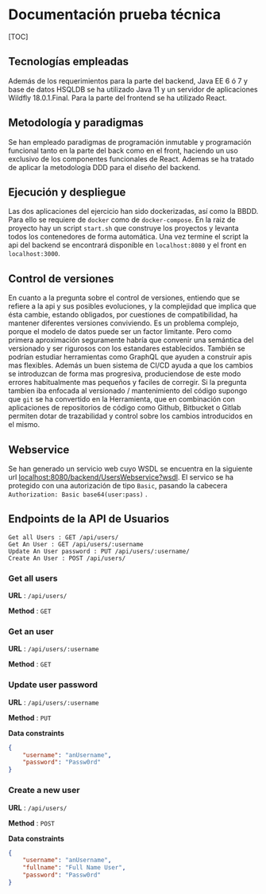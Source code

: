 # Documentación prueba técnica
[TOC]

## Tecnologías empleadas
   Además de los requerimientos para la parte del backend, Java EE 6 ó 7 y base de datos HSQLDB se ha utilizado Java 11 y un servidor de aplicaciones Wildfly 18.0.1.Final. Para la parte del frontend se ha utilizado React.
## Metodología y paradigmas
   Se han empleado paradigmas de programación inmutable y programación funcional tanto en la parte del back como en el front, haciendo un uso exclusivo de los componentes funcionales de React. Ademas se ha tratado de aplicar la metodología DDD para el diseño del backend.
## Ejecución y despliegue
  Las dos aplicaciones del ejercicio han sido dockerizadas, así como la BBDD. Para ello se requiere de ```docker``` como de ```docker-compose```. En la raiz de proyecto hay un script ```start.sh``` que construye los proyectos y levanta todos los contenedores de forma automática.  Una vez termine el script la api del backend se encontrará disponible en ```localhost:8080``` y el front en ```localhost:3000```.
## Control de versiones
  En cuanto a la pregunta sobre el control de versiones, entiendo que se refiere a la api y sus posibles evoluciones, y la complejidad que implica que ésta cambie, estando obligados, por cuestiones de compatibilidad, ha mantener diferentes versiones conviviendo. Es un problema complejo, porque el modelo de datos puede ser un factor limitante. Pero como primera aproximación seguramente habría que convenir una semántica del versionado y ser rigurosos con los estandares establecidos. También se podrían estudiar herramientas como GraphQL que ayuden a construir apis mas flexibles. Además un buen sistema de CI/CD ayuda a que los cambios se introduzcan de forma mas progresiva, produciendose de este modo errores habitualmente mas pequeños y faciles de corregir. Si la pregunta tambien iba enfocada al versionado / mantenimiento del código supongo que ```git``` se ha convertido en la Herramienta, que en combinación con aplicaciones de repositorios de código como Github, Bitbucket o Gitlab permiten dotar de trazabilidad y control sobre los cambios introducidos en el mismo. 
## Webservice
  Se han generado un servicio web cuyo WSDL se encuentra en la siguiente url [localhost:8080/backend/UsersWebservice?wsdl](localhost:8080/backend/UsersWebservice?wsdl). El servico se ha protegido con una autorización de tipo ```Basic```, pasando la cabecera ```Authorization: Basic base64(user:pass)``` .
  ## Endpoints de la API de Usuarios

    Get all Users : GET /api/users/
    Get An User : GET /api/users/:username
    Update An User password : PUT /api/users/:username/
    Create An User : POST /api/users/

### Get all users

**URL** : `/api/users/`

**Method** : `GET`

### Get an user

**URL** : `/api/users/:username`

**Method** : `GET`

### Update user password

**URL** : `/api/users/:username`

**Method** : `PUT`

**Data constraints**

```json
{
    "username": "anUsername",
    "password": "Passw0rd"
}
```
### Create a new user

**URL** : `/api/users/`

**Method** : `POST`

**Data constraints**

```json
{
    "username": "anUsername",
    "fullname": "Full Name User",
    "password": "Passw0rd"
}
```



